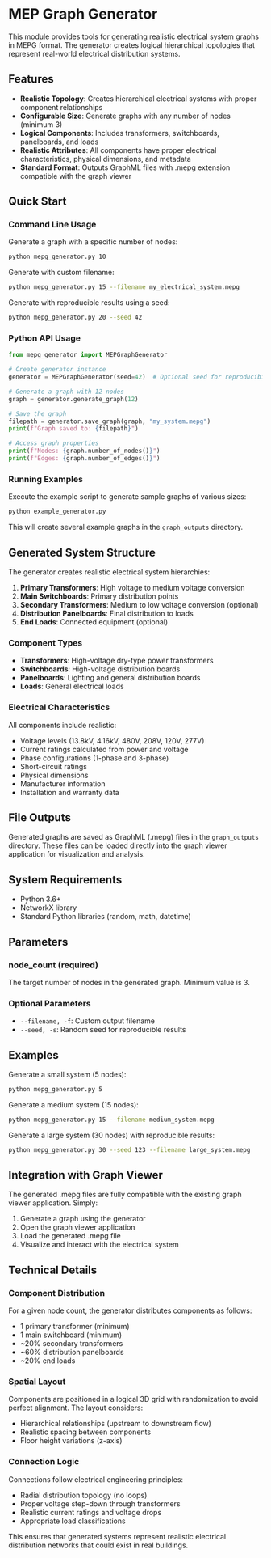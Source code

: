 # MEP Graph Generator

This module provides tools for generating realistic electrical system graphs in MEPG format. The generator creates logical hierarchical topologies that represent real-world electrical distribution systems.

## Features

- **Realistic Topology**: Creates hierarchical electrical systems with proper component relationships
- **Configurable Size**: Generate graphs with any number of nodes (minimum 3)
- **Logical Components**: Includes transformers, switchboards, panelboards, and loads
- **Realistic Attributes**: All components have proper electrical characteristics, physical dimensions, and metadata
- **Standard Format**: Outputs GraphML files with .mepg extension compatible with the graph viewer

## Quick Start

### Command Line Usage

Generate a graph with a specific number of nodes:

```bash
python mepg_generator.py 10
```

Generate with custom filename:

```bash
python mepg_generator.py 15 --filename my_electrical_system.mepg
```

Generate with reproducible results using a seed:

```bash
python mepg_generator.py 20 --seed 42
```

### Python API Usage

```python
from mepg_generator import MEPGraphGenerator

# Create generator instance
generator = MEPGraphGenerator(seed=42)  # Optional seed for reproducibility

# Generate a graph with 12 nodes
graph = generator.generate_graph(12)

# Save the graph
filepath = generator.save_graph(graph, "my_system.mepg")
print(f"Graph saved to: {filepath}")

# Access graph properties
print(f"Nodes: {graph.number_of_nodes()}")
print(f"Edges: {graph.number_of_edges()}")
```

### Running Examples

Execute the example script to generate sample graphs of various sizes:

```bash
python example_generator.py
```

This will create several example graphs in the `graph_outputs` directory.

## Generated System Structure

The generator creates realistic electrical system hierarchies:

1. **Primary Transformers**: High voltage to medium voltage conversion
2. **Main Switchboards**: Primary distribution points
3. **Secondary Transformers**: Medium to low voltage conversion (optional)
4. **Distribution Panelboards**: Final distribution to loads
5. **End Loads**: Connected equipment (optional)

### Component Types

- **Transformers**: High-voltage dry-type power transformers
- **Switchboards**: High-voltage distribution boards
- **Panelboards**: Lighting and general distribution boards
- **Loads**: General electrical loads

### Electrical Characteristics

All components include realistic:
- Voltage levels (13.8kV, 4.16kV, 480V, 208V, 120V, 277V)
- Current ratings calculated from power and voltage
- Phase configurations (1-phase and 3-phase)
- Short-circuit ratings
- Physical dimensions
- Manufacturer information
- Installation and warranty data

## File Outputs

Generated graphs are saved as GraphML (.mepg) files in the `graph_outputs` directory. These files can be loaded directly into the graph viewer application for visualization and analysis.

## System Requirements

- Python 3.6+
- NetworkX library
- Standard Python libraries (random, math, datetime)

## Parameters

### node_count (required)
The target number of nodes in the generated graph. Minimum value is 3.

### Optional Parameters
- `--filename, -f`: Custom output filename
- `--seed, -s`: Random seed for reproducible results

## Examples

Generate a small system (5 nodes):
```bash
python mepg_generator.py 5
```

Generate a medium system (15 nodes):
```bash
python mepg_generator.py 15 --filename medium_system.mepg
```

Generate a large system (30 nodes) with reproducible results:
```bash
python mepg_generator.py 30 --seed 123 --filename large_system.mepg
```

## Integration with Graph Viewer

The generated .mepg files are fully compatible with the existing graph viewer application. Simply:

1. Generate a graph using the generator
2. Open the graph viewer application
3. Load the generated .mepg file
4. Visualize and interact with the electrical system

## Technical Details

### Component Distribution

For a given node count, the generator distributes components as follows:
- 1 primary transformer (minimum)
- 1 main switchboard (minimum)
- ~20% secondary transformers
- ~60% distribution panelboards
- ~20% end loads

### Spatial Layout

Components are positioned in a logical 3D grid with randomization to avoid perfect alignment. The layout considers:
- Hierarchical relationships (upstream to downstream flow)
- Realistic spacing between components
- Floor height variations (z-axis)

### Connection Logic

Connections follow electrical engineering principles:
- Radial distribution topology (no loops)
- Proper voltage step-down through transformers
- Realistic current ratings and voltage drops
- Appropriate load classifications

This ensures that generated systems represent realistic electrical distribution networks that could exist in real buildings.
